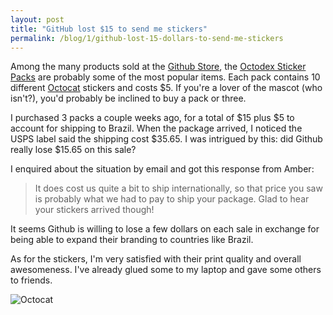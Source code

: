 ```yaml
---
layout: post
title: "GitHub lost $15 to send me stickers"
permalink: /blog/1/github-lost-15-dollars-to-send-me-stickers
---
```


Among the many products sold at the [Github Store](http://shop.github.com/), the [Octodex Sticker Packs](http://shop.github.com/products/octodex-sticker-pack) are probably some of the most popular items. Each pack contains 10 different [Octocat](http://octodex.github.com/) stickers and costs $5. If you're a lover of the mascot (who isn't?), you'd probably be inclined to buy a pack or three.

I purchased 3 packs a couple weeks ago, for a total of $15 plus $5 to account for shipping to Brazil. When the package arrived, I noticed the USPS label said the shipping cost $35.65. I was intrigued by this: did Github really lose $15.65 on this sale?

I enquired about the situation by email and got this response from Amber:

> It does cost us quite a bit to ship internationally, so that price you saw is probably what we had to pay to ship your package. Glad to hear your stickers arrived though!

It seems Github is willing to lose a few dollars on each sale in exchange for being able to expand their branding to countries like Brazil.

As for the stickers, I'm very satisfied with their print quality and overall awesomeness. I've already glued some to my laptop and gave some others to friends.

![Octocat](http://octodex.github.com/images/codercat.jpg)

